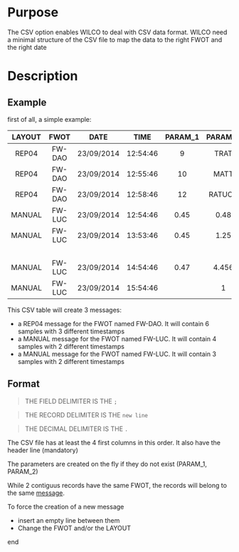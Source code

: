 # Purpose

The CSV option enables WILCO to deal with CSV data format. WILCO need a minimal structure of the CSV file to map the data to the right FWOT and the right date

# Description
## Example
first of all, a simple example:

| LAYOUT  | FWOT   | DATE       | TIME     | PARAM_1 | PARAM_2 | ... |
|:------:|:------:|:----------:|:--------:|:-------:|:-------:|:---:|
|  REP04 | FW-DAO | 23/09/2014 | 12:54:46 | 9       | TRAT    | ... |
|  REP04 | FW-DAO | 23/09/2014 | 12:55:46 | 10      | MATT    | ... |
|  REP04 | FW-DAO | 23/09/2014 | 12:58:46 | 12      | RATUCH  | ... |
| MANUAL | FW-LUC | 23/09/2014 | 12:54:46 | 0.45    | 0.48    | ... |
| MANUAL | FW-LUC | 23/09/2014 | 13:53:46 | 0.45    | 1.25    | ... |
|        |        |            |          |         |         | ... |
| MANUAL | FW-LUC | 23/09/2014 | 14:54:46 | 0.47    | 4.456   | ... |
| MANUAL | FW-LUC | 23/09/2014 | 15:54:46 |         | 1       | ... |

This CSV table will create 3 messages:
* a REP04 message for the FWOT named FW-DAO. It will contain 6 samples with 3 different timestamps
* a MANUAL message for the FWOT named FW-LUC. It will contain 4 samples with 2 different timestamps
* a MANUAL message for the FWOT named FW-LUC. It will contain 3 samples with 2 different timestamps

## Format

> THE FIELD DELIMITER IS THE `;`

> THE RECORD DELIMITER IS THE `new line`

> THE DECIMAL DELIMITER IS THE `.`

The CSV file has at least the 4 first columns in this order. It also have the header line (mandatory)

The parameters are created on the fly if they do not exist (PARAM_1, PARAM_2)

While 2 contiguus records have the same FWOT, the records will belong to the same [message](https://github.com/flightwatching/wilco-api/blob/master/java/com/fw/wilco/api/InputMessageV3IO.java). 

To force the creation of a new message
* insert an empty line between them
* Change the FWOT and/or the LAYOUT

end